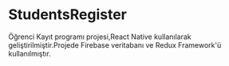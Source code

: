 # StudentsRegister
Öğrenci Kayıt programı projesi,React Native kullanılarak geliştirilmiştir.Projede Firebase veritabanı ve Redux Framework'ü kullanılmıştır.

